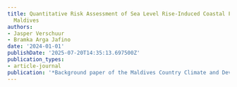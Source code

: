 ```yaml
---
title: Quantitative Risk Assessment of Sea Level Rise-Induced Coastal Flooding in
  Maldives
authors:
- Jasper Verschuur
- Bramka Arga Jafino
date: '2024-01-01'
publishDate: '2025-07-20T14:35:13.697500Z'
publication_types:
- article-journal
publication: '*Background paper of the Maldives Country Climate and Development Report*'
---
```

